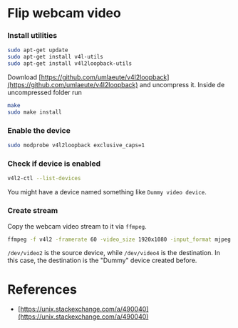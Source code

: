 # Flip webcam video

### Install utilities

```bash
sudo apt-get update
sudo apt-get install v4l-utils
sudo apt-get install v4l2loopback-utils
```
Download [https://github.com/umlaeute/v4l2loopback](https://github.com/umlaeute/v4l2loopback) and uncompress it. Inside de uncompressed folder run

```bash
make
sudo make install
```

### Enable the device

```bash
sudo modprobe v4l2loopback exclusive_caps=1
```

### Check if device is enabled

```bash
v4l2-ctl --list-devices
```

You might have a device named something like `Dummy video device`.

### Create stream

Copy the webcam video stream to it via `ffmpeg`.

```bash
ffmpeg -f v4l2 -framerate 60 -video_size 1920x1080 -input_format mjpeg -i /dev/video2 -vf "hflip,format=yuv420p" -f v4l2 /dev/video4
```

`/dev/video2` is the source device, while `/dev/video4` is the destination. In this case, the destination is the "Dummy" device created before.

# References

- [https://unix.stackexchange.com/a/490040](https://unix.stackexchange.com/a/490040)
